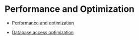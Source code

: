# Performance and Optimization


- [Performance and optimization](https://docs.djangoproject.com/en/3.0/topics/performance/)

- [Database access optimization](https://docs.djangoproject.com/en/3.0/topics/db/optimization/)
